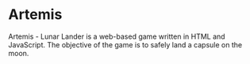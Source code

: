 # Artemis
Artemis - Lunar Lander is a web-based game written in HTML and JavaScript. The objective of the game is to safely land a capsule on the moon.
